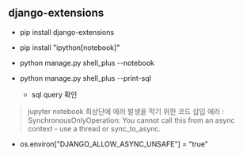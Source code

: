 ## django-extensions
- pip install django-extensions
- pip install "ipython[notebook]"
- python manage.py shell_plus --notebook

- python manage.py shell_plus --print-sql
  - sql query 확인

> jupyter notebook 최상단에 에러 발생을 막기 위한 코드 삽입
> 에러 : SynchronousOnlyOperation: You cannot call this from an async context - use a thread or sync_to_async.
- os.environ["DJANGO_ALLOW_ASYNC_UNSAFE"] = "true"